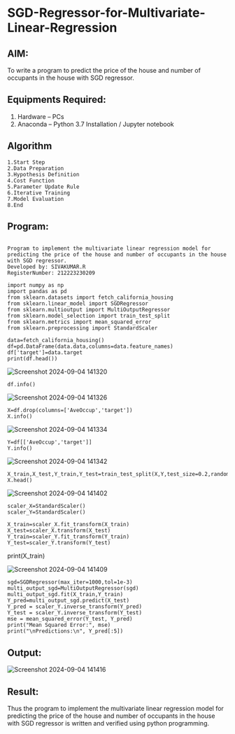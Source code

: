# SGD-Regressor-for-Multivariate-Linear-Regression

## AIM:
To write a program to predict the price of the house and number of occupants in the house with SGD regressor.

## Equipments Required:
1. Hardware – PCs
2. Anaconda – Python 3.7 Installation / Jupyter notebook

## Algorithm
```
1.Start Step
2.Data Preparation
3.Hypothesis Definition
4.Cost Function 
5.Parameter Update Rule 
6.Iterative Training 
7.Model Evaluation 
8.End
```
## Program:
```

Program to implement the multivariate linear regression model for predicting the price of the house and number of occupants in the house with SGD regressor.
Developed by: SIVAKUMAR.R
RegisterNumber: 212223230209 

import numpy as np
import pandas as pd
from sklearn.datasets import fetch_california_housing
from sklearn.linear_model import SGDRegressor
from sklearn.multioutput import MultiOutputRegressor
from sklearn.model_selection import train_test_split
from sklearn.metrics import mean_squared_error
from sklearn.preprocessing import StandardScaler

data=fetch_california_housing()
df=pd.DataFrame(data.data,columns=data.feature_names)
df['target']=data.target
print(df.head())
```
![Screenshot 2024-09-04 141320](https://github.com/user-attachments/assets/8883c91c-9315-4a4b-b022-fcb3d7caf3f5)
~~~
df.info()
~~~
![Screenshot 2024-09-04 141326](https://github.com/user-attachments/assets/68f1ff5e-688d-4192-90ed-de3ab70f1ffd)
```
X=df.drop(columns=['AveOccup','target'])
X.info()
```
![Screenshot 2024-09-04 141334](https://github.com/user-attachments/assets/48a3a046-c509-4aff-be9f-27acf064cbcd)
```
Y=df[['AveOccup','target']]
Y.info()
```
![Screenshot 2024-09-04 141342](https://github.com/user-attachments/assets/e926b7c4-dd05-4188-bbe7-fe69912303ac)
```
X_train,X_test,Y_train,Y_test=train_test_split(X,Y,test_size=0.2,random_state=42)
X.head()
```
![Screenshot 2024-09-04 141402](https://github.com/user-attachments/assets/6a80e029-dc8b-407e-9813-d92ad0d8015f)
```
scaler_X=StandardScaler()
scaler_Y=StandardScaler()

X_train=scaler_X.fit_transform(X_train)
X_test=scaler_X.transform(X_test)
Y_train=scaler_Y.fit_transform(Y_train)
Y_test=scaler_Y.transform(Y_test)
```
print(X_train)

![Screenshot 2024-09-04 141409](https://github.com/user-attachments/assets/989301ca-c7bf-40d0-a1d0-b2fe647597d3)

```
sgd=SGDRegressor(max_iter=1000,tol=1e-3)
multi_output_sgd=MultiOutputRegressor(sgd)
multi_output_sgd.fit(X_train,Y_train)
Y_pred=multi_output_sgd.predict(X_test)
Y_pred = scaler_Y.inverse_transform(Y_pred)
Y_test = scaler_Y.inverse_transform(Y_test)
mse = mean_squared_error(Y_test, Y_pred)
print("Mean Squared Error:", mse)
print("\nPredictions:\n", Y_pred[:5])

```

## Output:
![Screenshot 2024-09-04 141416](https://github.com/user-attachments/assets/04a3ffe6-d120-4d58-8cab-f6c9cf6220f3)



## Result:
Thus the program to implement the multivariate linear regression model for predicting the price of the house and number of occupants in the house with SGD regressor is written and verified using python programming.

